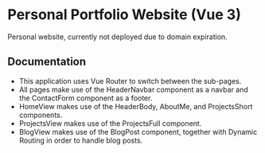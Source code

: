# Personal Portfolio Website (Vue 3)

Personal website, currently not deployed due to domain expiration.

## Documentation

- This application uses Vue Router to switch between the sub-pages.
- All pages make use of the HeaderNavbar component as a navbar and the ContactForm component as a footer.
- HomeView makes use of the HeaderBody, AboutMe, and ProjectsShort components.
- ProjectsView makes use of the ProjectsFull component.
- BlogView makes use of the BlogPost component, together with Dynamic Routing in order to handle blog posts.
